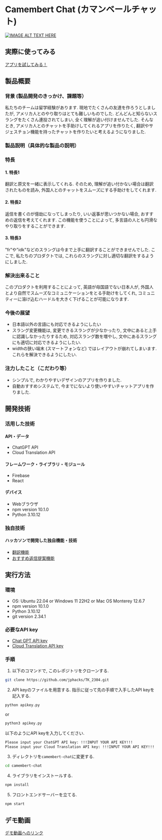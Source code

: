 # Camembert Chat (カマンベールチャット)

[![IMAGE ALT TEXT HERE](https://jphacks.com/wp-content/uploads/2023/07/JPHACKS2023_ogp.png)](https://www.youtube.com/watch?v=yYRQEdfGjEg)

## 実際に使ってみる
[アプリを試してみる！](https://camembert-chat.web.app/)
## 製品概要
### 背景 (製品開発のきっかけ、課題等）
私たちのチームは留学経験があります. 現地でたくさんの友達を作ろうとしましたが, アメリカ人とのやり取りはとても難しいものでした. どんどんと知らないスラングをたくさん連投されてしまい, 全く理解が追い付けませんでした. そんなとき, アメリカ人とのチャットを手助けしてくれるアプリを作りたく, 翻訳やサジェスチョン機能を持ったチャットを作りたいと考えるようになりました.

### 製品説明（具体的な製品の説明）
### 特長
#### 1. 特長1
翻訳と原文を一緒に表示してくれる. そのため, 理解が追い付かない場合は翻訳されたものを読み, 外国人とのチャットをスムーズにする手助けをしてくれます.
#### 2. 特長2
返信を書くのが億劫になってしまったり, いい返事が思いつかない場合, おすすめの返信を考えてくれます. この機能を使うことによって, 多言語の人とも円滑なやり取りをすることができます.

#### 3. 特長3
"fr"や"idk"などのスラングは今まで上手に翻訳することができませんでした. ここで, 私たちのプロダクトでは, これらのスラングに対し適切な翻訳をするようにしました.

### 解決出来ること
このプロダクトを利用することによって, 英語が母国語でない日本人が, 外国人とより自然でスムーズなコミュニケーションをとる手助けをしてくれ, コミュニティーに溶け込むハードルを大きく下げることが可能になります.

### 今後の展望
* 日本語以外の言語にも対応できるようにしたい
* スラング変更機能は, 変更できるスラングが少なかったり, 文中にあると上手に認識しなかったりするため, 対応スラング数を増やし, 文中にあるスラングにも適切に対応できるようにしたい.
* widthの狭い端末 (スマートフォンなど) ではレイアウトが崩れてしまいます. これらを解決できるようにしたい.

### 注力したこと（こだわり等）
* シンプルで, わかりやすいデザインのアプリを作りました.
* 自動おすすめシステムで, 今までにないより使いやすいチャットアプリを作りました.

## 開発技術
### 活用した技術
#### API・データ
* ChatGPT API
* Cloud Translation API

#### フレームワーク・ライブラリ・モジュール
* Firebase
* React

#### デバイス
* Webブラウザ
* npm version 10.1.0
* Python 3.10.12

### 独自技術
#### ハッカソンで開発した独自機能・技術
* [翻訳機能](./camembert-chat/src/components/SendMessage.js)
* [おすすめ返信提案機能](./camembert-chat/src/components/MessageSuggestion.js)

## 実行方法
### 環境
* OS: Ubuntu 22.04 or Windows 11 22H2 or Mac OS Monterey 12.6.7
* npm version 10.1.0
* Python 3.10.12
* git version 2.34.1

### 必要なAPI key
* [Chat GPT API key](https://openai.com/product)
* [Cloud Translation API key](https://cloud.google.com/translate)

### 手順
1. 以下のコマンドで, このレポジトリをクローンする.
```bash
git clone https://github.com/jphacks/TK_2304.git
```

2. API keyのファイルを用意する. 指示に従って先の手順で入手したAPI keyを記入する.
```bash
python apikey.py
```
or
```bash
python3 apikey.py
```

以下のようにAPI keyを入力してください.
```bash
Please input your ChatGPT API key: !!!INPUT YOUR API KEY!!!
Please input your Cloud Translation API key: !!!INPUT YOUR API KEY!!!
```

3. ディレクトリを`camembert-chat`に変更する.
```bash
cd camembert-chat
```

4. ライブラリをインストールする.
```bash
npm install
```

5. フロントエンドサーバーを立てる.
```bash
npm start
```
## デモ動画
[デモ動画へのリンク](https://youtu.be/DvdBOnqdsJY)
